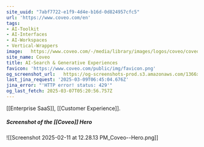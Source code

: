 ```yaml
---
site_uuid: "7abf7722-e1f9-4d4e-b16d-0d824957cfc5"
url: 'https://www.coveo.com/en'
tags:
- AI-Toolkit
- AI-Interfaces
- AI-Workspaces
- Vertical-Wrappers
image:   https://www.coveo.com/-/media/library/images/logos/coveo/coveo-logo-ogimage-reskin.png
site_name: Coveo
title: AI-Search & Generative Experiences
favicon: 'https://www.coveo.com/public/img/favicon.png'
og_screenshot_url:   https://og-screenshots-prod.s3.amazonaws.com/1366x768/80/false/761047facaa18ea19ca4343906c6f818acedc57267b411fa0e7b7fe6f71d7337.jpeg
last_jina_request: '2025-03-09T06:45:04.676Z'
jina_error: "'HTTP error! status: 429'"
og_last_fetch: 2025-03-07T05:20:56.757Z
---
```

[[Enterprise SaaS]], [[Customer Experience]]. 
##### Screenshot of the [[Coveo]] Hero
![[Screenshot 2025-02-11 at 12.28.13 PM_Coveo--Hero.png]]
